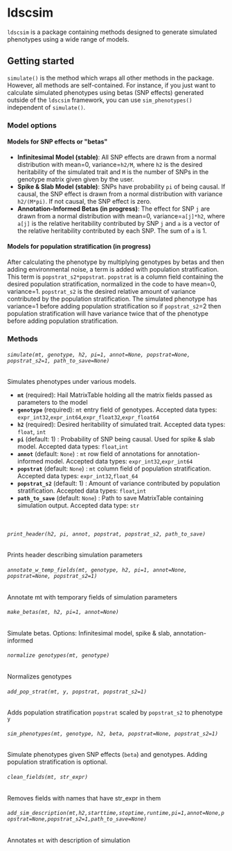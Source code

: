 # ldscsim
`ldscsim` is a package containing methods designed to generate simulated phenotypes using a wide range of models. 
<br>
## Getting started
`simulate()` is the method which wraps all other methods in the package. However, all methods are self-contained. For instance, if you just want to calculate simulated phenotypes using betas (SNP effects) generated outside of the `ldscsim` framework, you can use `sim_phenotypes()` independent of `simulate()`.
<br>

### Model options
#### Models for SNP effects or "betas"
- **Infinitesimal Model (stable)**: All SNP effects are drawn from a normal distribution with mean=0, variance=`h2/M`, where `h2` is the desired heritability of the simulated trait and `M` is the number of SNPs in the genotype matrix given given by the user.
- **Spike & Slab Model (stable)**: SNPs have probability `pi` of being causal. If causal, the SNP effect is drawn from a normal distribution with variance `h2/(M*pi)`. If not causal, the SNP effect is zero.
- **Annotation-Informed Betas (in progress)**: The effect for SNP `j` are drawn from a normal distribution with mean=0, variance=`a[j]*h2`, where `a[j]` is the relative heritability contributed by SNP `j` and `a` is a vector of the relative heritability contributed by each SNP. The sum of `a` is 1.

#### Models for population stratification (in progress)
After calculating the phenotype by multiplying genotypes by betas and then adding environmental noise, a term is added with population stratification. This term is `popstrat_s2*popstrat`. `popstrat` is a column field containing the desired population stratification, normalized in the code to have mean=0, variance=1. `popstrat_s2` is the desired relative amount of variance contributed by the population stratification. The simulated phenotype has variance=1 before adding population stratification so if `popstrat_s2`=2 then population stratification will have variance twice that of the phenotype before adding population stratification.
<br>


### Methods
###### `simulate(mt, genotype, h2, pi=1, annot=None, popstrat=None, popstrat_s2=1, path_to_save=None)`
Simulates phenotypes under various models.
- **`mt`** (required):  Hail MatrixTable holding all the matrix fields passed as parameters to the model
- **`genotype`** (required): `mt` entry field of genotypes. Accepted data types: `expr_int32`,`expr_int64`,`expr_float32`,`expr_float64`
- **`h2`** (required): Desired heritability of simulated trait. Accepted data types: `float`, `int`
- **`pi`** (default: 1) : Probability of SNP being causal. Used for spike & slab model. Accepted data types: `float`,`int`
- **`annot`** (default: `None`) : `mt` row field of annotations for annotation-informed model. Accepted data types: `expr_int32`,`expr_int64` 
- **`popstrat`** (default: `None`) : `mt` column field of population stratification. Accepted data types: `expr_int32`,`float_64`
- **`popstrat_s2`** (default: 1) : Amount of variance contributed by population stratification. Accepted data types: `float`,`int`
- **`path_to_save`** (default: `None`) : Path to save MatrixTable containing simulation output. Accepted data type: `str`
<br>

###### `print_header(h2, pi, annot, popstrat, popstrat_s2, path_to_save)`
Prints header describing simulation parameters
<br>

###### `annotate_w_temp_fields(mt, genotype, h2, pi=1, annot=None, popstrat=None, popstrat_s2=1)`
Annotate mt with temporary fields of simulation parameters
<br>

###### `make_betas(mt, h2, pi=1, annot=None)`
Simulate betas. Options: Infinitesimal model, spike & slab, annotation-informed
<br>

###### `normalize genotypes(mt, genotype)`
Normalizes genotypes
<br>

###### `add_pop_strat(mt, y, popstrat, popstrat_s2=1)`
Adds population stratification `popstrat` scaled by `popstrat_s2` to phenotype `y`
<br>

###### `sim_phenotypes(mt, genotype, h2, beta, popstrat=None, popstrat_s2=1)`
Simulate phenotypes given SNP effects (`beta`) and genotypes. Adding population stratification is optional.
<br>

###### `clean_fields(mt, str_expr)`
Removes fields with names that have str_expr in them
<br>

###### `add_sim_description(mt,h2,starttime,stoptime,runtime,pi=1,annot=None,popstrat=None,popstrat_s2=1,path_to_save=None)`
Annotates `mt` with description of simulation
